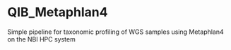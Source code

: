# QIB_Metaphlan4
Simple pipeline for taxonomic profiling of WGS samples using Metaphlan4 on the NBI HPC system
